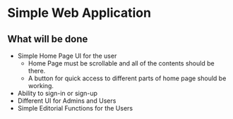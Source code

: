# Simple Web Application

## What will be done

- Simple Home Page UI for the user
  - Home Page must be scrollable and all of the contents should be there.
  - A button for quick access to different parts of home page should be working.
- Ability to sign-in or sign-up
- Different UI for Admins and Users
- Simple Editorial Functions for the Users
